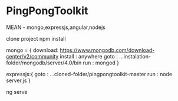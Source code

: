 # PingPongToolkit
MEAN - mongo,expressjs,angular,nodejs

clone project
npm install

mongo = {
  download: https://www.mongodb.com/download-center/v2/community
  install : anywhere
  goto    : ...instalation-folder/mongodb/server/4.0/bin
  run     : mongod
}

expressjs:{
  goto    : ...cloned-folder/pingpongtoolkit-master
  run     : node server.js
}

ng serve
